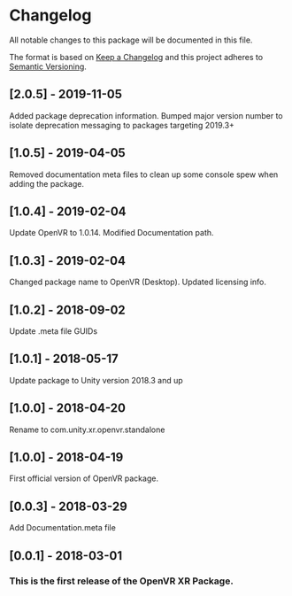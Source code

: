 # Changelog
All notable changes to this package will be documented in this file.

The format is based on [Keep a Changelog](http://keepachangelog.com/en/1.0.0/)
and this project adheres to [Semantic Versioning](http://semver.org/spec/v2.0.0.html).

## [2.0.5] - 2019-11-05

Added package deprecation information.
Bumped major version number to isolate deprecation messaging to packages targeting 2019.3+

## [1.0.5] - 2019-04-05

Removed documentation meta files to clean up some console spew when adding the package.

## [1.0.4] - 2019-02-04

Update OpenVR to 1.0.14.
Modified Documentation path.

## [1.0.3] - 2019-02-04

Changed package name to OpenVR (Desktop).
Updated licensing info.

## [1.0.2] - 2018-09-02

Update .meta file GUIDs

## [1.0.1] - 2018-05-17

Update package to Unity version 2018.3 and up

## [1.0.0] - 2018-04-20

Rename to com.unity.xr.openvr.standalone

## [1.0.0] - 2018-04-19

First official version of OpenVR package.

## [0.0.3] - 2018-03-29

Add Documentation.meta file

## [0.0.1] - 2018-03-01

### This is the first release of the OpenVR XR Package.
